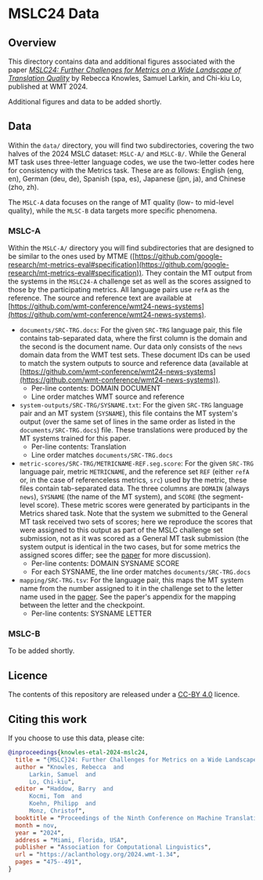 # MSLC24 Data

## Overview
This directory contains data and additional figures associated with the paper [_MSLC24: Further Challenges for Metrics on a Wide Landscape of Translation Quality_](https://aclanthology.org/2024.wmt-1.34/) by Rebecca Knowles, Samuel Larkin, and Chi-kiu Lo, published at WMT 2024.

Additional figures and data to be added shortly.

## Data
Within the `data/` directory, you will find two subdirectories, covering the two halves of the 2024 MSLC dataset: `MSLC-A/` and `MSLC-B/`. While the General MT task uses three-letter language codes, we use the two-letter codes here for consistency with the Metrics task. These are as follows: English (eng, en), German (deu, de), Spanish (spa, es), Japanese (jpn, ja), and Chinese (zho, zh).

The `MSLC-A` data focuses on the range of MT quality (low- to mid-level quality), while the `MLSC-B` data targets more specific phenomena.

### MSLC-A
Within the `MSLC-A/` directory you will find subdirectories that are designed to be similar to the ones used by MTME ([https://github.com/google-research/mt-metrics-eval#specification](https://github.com/google-research/mt-metrics-eval#specification)). They contain the MT output from the systems in the `MSLC24-A` challenge set as well as the scores assigned to those by the participating metrics. All language pairs use `refA` as the reference. The source and reference text are available at [https://github.com/wmt-conference/wmt24-news-systems](https://github.com/wmt-conference/wmt24-news-systems).

- `documents/SRC-TRG.docs`: For the given `SRC-TRG` language pair, this file contains tab-separated data, where the first column is the domain and the second is the document name. Our data only consists of the `news` domain data from the WMT test sets. These document IDs can be used to match the system outputs to source and reference data (available at [https://github.com/wmt-conference/wmt24-news-systems](https://github.com/wmt-conference/wmt24-news-systems)).
    - Per-line contents: DOMAIN DOCUMENT
    - Line order matches WMT source and reference
- `system-outputs/SRC-TRG/SYSNAME.txt`: For the given `SRC-TRG` language pair and an MT system (`SYSNAME`), this file contains the MT system's output (over the same set of lines in the same order as listed in the `documents/SRC-TRG.docs`) file. These translations were produced by the MT systems trained for this paper.
    - Per-line contents: Translation
    - Line order matches `documents/SRC-TRG.docs`
- `metric-scores/SRC-TRG/METRICNAME-REF.seg.score`: For the given `SRC-TRG` language pair, metric `METRICNAME`, and the reference set `REF` (either `refA` or, in the case of referenceless metrics, `src`) used by the metric, these files contain tab-separated data. The three columns are `DOMAIN` (always `news`), `SYSNAME` (the name of the MT system), and `SCORE` (the segment-level score). These metric scores were generated by participants in the Metrics shared task. Note that the system we submitted to the General MT task received two sets of scores; here we reproduce the scores that were assigned to this output as part of the MSLC challenge set submission, not as it was scored as a General MT task submission (the system output is identical in the two cases, but for some metrics the assigned scores differ; see the [paper](https://aclanthology.org/2024.wmt-1.34/) for more discussion).
    - Per-line contents: DOMAIN SYSNAME SCORE
    - For each SYSNAME, the line order matches `documents/SRC-TRG.docs`
- `mapping/SRC-TRG.tsv`: For the language pair, this maps the MT system name from the number assigned to it in the challenge set to the letter name used in the [paper](https://aclanthology.org/2024.wmt-1.34/). See the paper's appendix for the mapping between the letter and the checkpoint.
    - Per-line contents: SYSNAME LETTER

### MSLC-B
To be added shortly.

## Licence
The contents of this repository are released under a [CC-BY 4.0](https://creativecommons.org/licenses/by/4.0/) licence.

## Citing this work
If you choose to use this data, please cite:

```bibtex
@inproceedings{knowles-etal-2024-mslc24,
  title = "{MSLC}24: Further Challenges for Metrics on a Wide Landscape of Translation Quality",
  author = "Knowles, Rebecca  and
      Larkin, Samuel  and
      Lo, Chi-kiu",
  editor = "Haddow, Barry  and
      Kocmi, Tom  and
      Koehn, Philipp  and
      Monz, Christof",
  booktitle = "Proceedings of the Ninth Conference on Machine Translation",
  month = nov,
  year = "2024",
  address = "Miami, Florida, USA",
  publisher = "Association for Computational Linguistics",
  url = "https://aclanthology.org/2024.wmt-1.34",
  pages = "475--491",
}
```